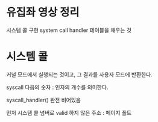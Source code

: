 # 유집좌 영상 정리

시스템 콜 구현
system call handler 테이블을 채우는 것

# 시스템 콜
커널 모드에서 실행되는 것이고, 그 결과를 사용자 모드에 반환한다.

syscall 다음의 숫자 : 인자의 개수를 의미한다.

syscall_handler() 완전 비어있음

먼저 시스템 콜 넘버로 
valid 하지 않은 주소 : 페이지 폴트
